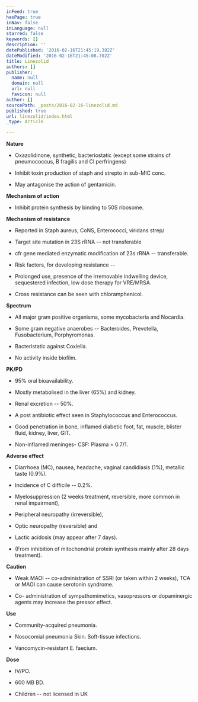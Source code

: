 ```yaml
---
inFeed: true
hasPage: true
inNav: false
inLanguage: null
starred: false
keywords: []
description: ''
datePublished: '2016-02-16T21:45:19.382Z'
dateModified: '2016-02-16T21:45:08.702Z'
title: Linezolid
authors: []
publisher:
  name: null
  domain: null
  url: null
  favicon: null
author: []
sourcePath: _posts/2016-02-16-linezolid.md
published: true
url: linezolid/index.html
_type: Article

---
```

**Nature**

* Oxazolidinone, synthetic, bacteriostatic (except some strains of pneumococcus, B fragilis and Cl perfringens)

* Inhibit toxin production of staph and strepto in sub-MIC conc.

* May antagonise the action of gentamicin.

**Mechanism of action**

* Inhibit protein synthesis by binding to 50S ribosome.

**Mechanism of resistance**

* Reported in Staph aureus, CoNS, Enterococci, viridans strep/

* Target site mutation in 23S rRNA -- not transferable
* cfr gene mediated enzymatic modification of 23s rRNA -- transferable.
* Risk factors, for developing resistance --
* Prolonged use, presence of the irremovable indwelling device, sequestered infection, low dose therapy for VRE/MRSA.

* Cross resistance can be seen with chloramphenicol.

**Spectrum**

* All major gram positive organisms, some mycobacteria and Nocardia.

* Some gram negative anaerobes -- Bacteroides, Prevotella, Fusobacterium, Porphyromonas.
* Bacteristatic against Coxiella.

* No activity inside biofilm.

**PK/PD**

* 95% oral bioavailability.

* Mostly metabolised in the liver (65%) and kidney.
* Renal excretion -- 50%.
* A post antibiotic effect seen in Staphylococcus and Enterococcus.
* Good penetration in bone, inflamed diabetic foot, fat, muscle, blister fluid, kidney, liver, GIT.

* Non-inflamed meninges- CSF: Plasma = 0.7/1\.

**Adverse effect**

* Diarrhoea (MC), nausea, headache, vaginal candidiasis (1%), metallic taste (0.9%).

* Incidence of C difficile -- 0.2%.
* Myelosuppression (2 weeks treatment, reversible, more common in renal impairment),
* Peripheral neuropathy (irreversible),
* Optic neuropathy (reversible) and
* Lactic acidosis (may appear after 7 days).

* (From inhibition of mitochondrial protein synthesis mainly after 28 days treatment).

**Caution**

* Weak MAOI -- co-administration of SSRI (or taken within 2 weeks), TCA or MAOI can cause serotonin syndrome.

* Co- administration of sympathomimetics, vasopressors or dopaminergic agents may increase the pressor effect.

**Use**

* Community-acquired pneumonia.

* Nosocomial pneumonia Skin. Soft-tissue infections.

* Vancomycin-resistant E. faecium.

**Dose**

* IV/PO.

* 600 MB BD.

* Children -- not licensed in UK